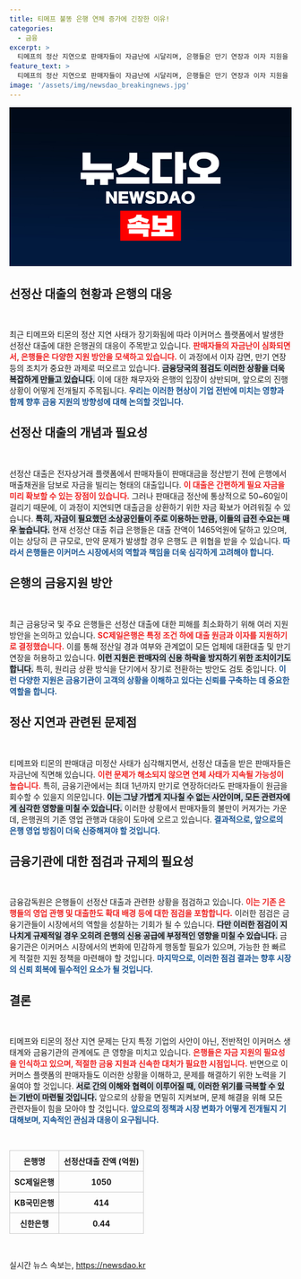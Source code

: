 ```yaml
---
title: 티메프 불똥 은행 연체 증가에 긴장한 이유!
categories:
  - 금융
excerpt: >
  티메프의 정산 지연으로 판매자들이 자금난에 시달리며, 은행들은 만기 연장과 이자 지원을 검토 중입니다. 은행의 긴급 대응과 함께 금융당국의 점검까지 겹치면서, 상황이 악화될 가능성이 커지고 있습니다. 클릭해 이 문제의 전말과 대책을 알아보세요!
feature_text: >
  티메프의 정산 지연으로 판매자들이 자금난에 시달리며, 은행들은 만기 연장과 이자 지원을 검토 중입니다. 은행의 긴급 대응과 함께 금융당국의 점검까지 겹치면서, 상황이 악화될 가능성이 커지고 있습니다. 클릭해 이 문제의 전말과 대책을 알아보세요!
image: '/assets/img/newsdao_breakingnews.jpg'
---
```


<p><img src="/assets/img/newsdao_breakingnews.jpg" alt="ontimetimes 속보" /></p>

<h2 data-ke-size="size26">선정산 대출의 현황과 은행의 대응</h2>

<p data-ke-size="size16">&nbsp;</p>

<p>최근 티메프와 티몬의 정산 지연 사태가 장기화됨에 따라 이커머스 플랫폼에서 발생한 선정산 대출에 대한 은행권의 대응이 주목받고 있습니다. <b><span style="color: #ee2323;">판매자들의 자금난이 심화되면서, 은행들은 다양한 지원 방안을 모색하고 있습니다.</span></b> 이 과정에서 이자 감면, 만기 연장 등의 조치가 중요한 과제로 떠오르고 있습니다. <b><span style="background-color: #21538527;">금융당국의 점검도 이러한 상황을 더욱 복잡하게 만들고 있습니다.</span></b> 이에 대한 채무자와 은행의 입장이 상반되며, 앞으로의 진행 상황이 어떻게 전개될지 주목됩니다. <b><span style="color: #1a5490;">우리는 이러한 현상이 기업 전반에 미치는 영향과 함께 향후 금융 지원의 방향성에 대해 논의할 것입니다.</span></b></p>

<h2 data-ke-size="size26">선정산 대출의 개념과 필요성</h2>

<p data-ke-size="size16">&nbsp;</p>

<p>선정산 대출은 전자상거래 플랫폼에서 판매자들이 판매대금을 정산받기 전에 은행에서 매출채권을 담보로 자금을 빌리는 형태의 대출입니다. <b><span style="color: #ee2323;">이 대출은 간편하게 필요 자금을 미리 확보할 수 있는 장점이 있습니다.</span></b> 그러나 판매대금 정산에 통상적으로 50~60일이 걸리기 때문에, 이 과정이 지연되면 대출금을 상환하기 위한 자금 확보가 어려워질 수 있습니다. <b><span style="background-color: #21538527;">특히, 자금이 필요했던 소상공인들이 주로 이용하는 만큼, 이들의 급전 수요는 매우 높습니다.</span></b> 현재 선정산 대출 취급 은행들은 대출 잔액이 1465억원에 달하고 있으며, 이는 상당히 큰 규모로, 만약 문제가 발생할 경우 은행도 큰 위협을 받을 수 있습니다. <b><span style="color: #1a5490;">따라서 은행들은 이커머스 시장에서의 역할과 책임을 더욱 심각하게 고려해야 합니다.</span></b></p>

<h2 data-ke-size="size26">은행의 금융지원 방안</h2>

<p data-ke-size="size16">&nbsp;</p>

<p>최근 금융당국 및 주요 은행들은 선정산 대출에 대한 피해를 최소화하기 위해 여러 지원 방안을 논의하고 있습니다. <b><span style="color: #ee2323;">SC제일은행은 특정 조건 하에 대출 원금과 이자를 지원하기로 결정했습니다.</span></b> 이를 통해 정산일 경과 여부와 관계없이 모든 업체에 대환대출 및 만기 연장을 허용하고 있습니다. <b><span style="background-color: #21538527;">이런 지원은 판매자의 신용 하락을 방지하기 위한 조치이기도 합니다.</span></b> 특히, 원리금 상환 방식을 단기에서 장기로 전환하는 방안도 검토 중입니다. <b><span style="color: #1a5490;">이런 다양한 지원은 금융기관이 고객의 상황을 이해하고 있다는 신뢰를 구축하는 데 중요한 역할을 합니다.</span></b></p>

<h2 data-ke-size="size26">정산 지연과 관련된 문제점</h2>

<p data-ke-size="size16">&nbsp;</p>

<p>티메프와 티몬의 판매대금 미정산 사태가 심각해지면서, 선정산 대출을 받은 판매자들은 자금난에 직면해 있습니다. <b><span style="color: #ee2323;">이런 문제가 해소되지 않으면 연체 사태가 지속될 가능성이 높습니다.</span></b> 특히, 금융기관에서는 최대 1년까지 만기로 연장하더라도 판매자들이 원금을 회수할 수 있을지 의문입니다. <b><span style="background-color: #21538527;">이는 그냥 가볍게 지나칠 수 없는 사안이며, 모든 관련자에게 심각한 영향을 미칠 수 있습니다.</span></b> 이러한 상황에서 판매자들의 불만이 커져가는 가운데, 은행권의 기존 영업 관행과 대응이 도마에 오르고 있습니다. <b><span style="color: #1a5490;">결과적으로, 앞으로의 은행 영업 방침이 더욱 신중해져야 할 것입니다.</span></b></p>

<h2 data-ke-size="size26">금융기관에 대한 점검과 규제의 필요성</h2>

<p data-ke-size="size16">&nbsp;</p>

<p>금융감독원은 은행들이 선정산 대출과 관련한 상황을 점검하고 있습니다. <b><span style="color: #ee2323;">이는 기존 은행들의 영업 관행 및 대출한도 확대 배경 등에 대한 점검을 포함합니다.</span></b> 이러한 점검은 금융기관들이 시장에서의 역할을 성찰하는 기회가 될 수 있습니다. <b><span style="background-color: #21538527;">다만 이러한 점검이 지나치게 규제적일 경우 오히려 은행의 신용 공급에 부정적인 영향을 미칠 수 있습니다.</span></b> 금융기관은 이커머스 시장에서의 변화에 민감하게 행동할 필요가 있으며, 가능한 한 빠르게 적절한 지원 정책을 마련해야 할 것입니다. <b><span style="color: #1a5490;">마지막으로, 이러한 점검 결과는 향후 시장의 신뢰 회복에 필수적인 요소가 될 것입니다.</span></b></p>

<h2 data-ke-size="size26">결론</h2>

<p data-ke-size="size16">&nbsp;</p>

<p>티메프와 티몬의 정산 지연 문제는 단지 특정 기업의 사안이 아닌, 전반적인 이커머스 생태계와 금융기관의 관계에도 큰 영향을 미치고 있습니다. <b><span style="color: #ee2323;">은행들은 자금 지원의 필요성을 인식하고 있으며, 적절한 금융 지원과 신속한 대처가 필요한 시점입니다.</span></b> 반면으로 이커머스 플랫폼의 판매자들도 이러한 상황을 이해하고, 문제를 해결하기 위한 노력을 기울여야 할 것입니다. <b><span style="background-color: #21538527;">서로 간의 이해와 협력이 이루어질 때, 이러한 위기를 극복할 수 있는 기반이 마련될 것입니다.</span></b> 앞으로의 상황을 면밀히 지켜보며, 문제 해결을 위해 모든 관련자들이 힘을 모아야 할 것입니다. <b><span style="color: #1a5490;">앞으로의 정책과 시장 변화가 어떻게 전개될지 기대해보며, 지속적인 관심과 대응이 요구됩니다.</span></b></p>

<p data-ke-size="size16">&nbsp;</p>

<table style="width: 100%; border-collapse: collapse;">
    <thead>
        <tr>
            <th style="border: 1px solid #ccc; padding: 8px; text-align: center;">은행명</th>
            <th style="border: 1px solid #ccc; padding: 8px; text-align: center;">선정산대출 잔액 (억원)</th>
        </tr>
    </thead>
    <tbody>
        <tr>
            <td style="border: 1px solid #ccc; padding: 8px; text-align: center;"><b>SC제일은행</b></td>
            <td style="border: 1px solid #ccc; padding: 8px; text-align: center;"><b>1050</b></td>
        </tr>
        <tr>
            <td style="border: 1px solid #ccc; padding: 8px; text-align: center;"><b>KB국민은행</b></td>
            <td style="border: 1px solid #ccc; padding: 8px; text-align: center;"><b>414</b></td>
        </tr>
        <tr>
            <td style="border: 1px solid #ccc; padding: 8px; text-align: center;"><b>신한은행</b></td>
            <td style="border: 1px solid #ccc; padding: 8px; text-align: center;"><b>0.44</b></td>
        </tr>
    </tbody>
</table>

<p data-ke-size="size16">&nbsp;</p>
실시간 뉴스 속보는, <a href="https://newsdao.kr" rel="dofollow">https://newsdao.kr</a>


